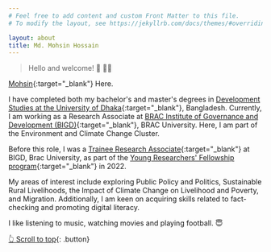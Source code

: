 ```yaml
---
# Feel free to add content and custom Front Matter to this file.
# To modify the layout, see https://jekyllrb.com/docs/themes/#overriding-theme-defaults

layout: about
title: Md. Mohsin Hossain
---
```

<a name="top"></a> 
> Hello and welcome! 👋 🙋‍♂️

[Mohsin](https://ipa-reader.xyz/?text=mohsin&voice=Ewa){:target="_blank"} Here.  

I have completed both my bachelor's and master's degrees in [Development Studies at the University of Dhaka](https://www.du.ac.bd/body/DVS){:target="_blank"}, Bangladesh. Currently, I am working as a Research Associate at [BRAC Institute of Governance and Development (BIGD)](https://bigd.bracu.ac.bd/staffprofile/md-mohsin-hossain/){:target="_blank"}, BRAC University. Here, I am part of the Environment and Climate Change Cluster.  

Before this role, I was a [Trainee Research Associate](https://archive.ph/SlMAC){:target="_blank"} at BIGD, Brac University, as part of the [Young Researchers' Fellowship program](https://sites.google.com/bracu.ac.bd/bigdyrfp/home){:target="_blank"} in 2022.  

My areas of interest include exploring Public Policy and Politics, Sustainable Rural Livelihoods, the Impact of Climate Change on Livelihood and Poverty, and Migration. Additionally, I am keen on acquiring skills related to fact-checking and promoting digital literacy.

I like listening to music, watching movies and playing football. 😇

<p> </p>

[👆 Scroll to top](#top){: .button} 
